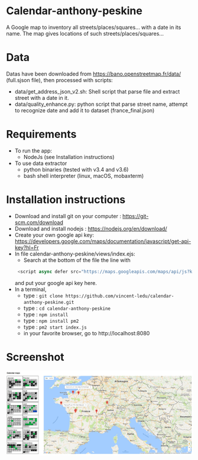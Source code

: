 # Calendar-anthony-peskine

A Google map to inventory all streets/places/squares... with a date in its name.
The map gives locations of such streets/places/squares... 

# Data

Datas have been downloaded from https://bano.openstreetmap.fr/data/ (full.sjson file), then processed with scripts:
* data/get_address_json_v2.sh: Shell script that parse file and extract street with a date in it.
* data/quality_enhance.py: python script that parse street name, attempt to recognize date and add it to dataset (france_final.json)

# Requirements

* To run the app:
  * NodeJs (see Installation instructions)
* To use data extractor
  * python binaries (tested with v3.4 and v3.6)
  * bash shell interpreter (linux, macOS, mobaxterm)

# Installation instructions

* Download and install git on your computer : https://git-scm.com/download
* Download and install nodejs : https://nodejs.org/en/download/
* Create your own google api key: https://developers.google.com/maps/documentation/javascript/get-api-key?hl=Fr 
* In file calendar-anthony-peskine/views/index.ejs:
  * Search at the bottom of the file the line with 
  ```javascript
   <script async defer src="https://maps.googleapis.com/maps/api/js?key={your google api key here}&callback=initMap">
  ```
  and put your google api key here.
* In a terminal, 
  * type : ```git clone https://github.com/vincent-ledu/calendar-anthony-peskine.git```
  * type : ```cd calendar-anthony-peskine```
  * type : ```npm install```
  * type : ```npm install pm2```
  * type : ```pm2 start index.js```
  * in your favorite browser, go to http://localhost:8080

# Screenshot
![Screenshot](public/screenshot1.jpg)
